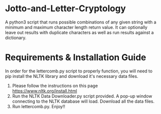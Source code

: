 # Jotto-and-Letter-Cryptology
A python3 script that runs possible combinations of any given string with a minimum and maximum character length return value. It can optionally leave out results with duplicate characters as well as run results against a dictionary.

# Requirements & Installation Guide
In order for the lettercomb.py script to properly function, you will need to pip install the NLTK library and download it's necessary data files.
1. Please follow the instructions on this page https://www.nltk.org/install.html
2. Run the NLTK Data Downloader.py script provided. A pop-up window connecting to the NLTK database will load. Download all the data files.
3. Run lettercomb.py. Enjoy!!
